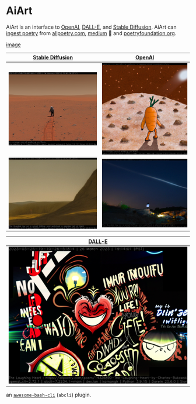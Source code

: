# AiArt

AiArt is an interface to [OpenAI](https://github.com/kamangir/openai), [DALL-E](https://github.com/kamangir/openai/blob/main/.abcli/DALLE.sh), and [Stable Diffusion](https://github.com/kamangir/blue-stability). AiArt can [ingest poetry](https://github.com/kamangir/aiart/blob/main/aiart/html/functions.py) from [allpoetry.com](https://allpoetry.com/), [medium](https://medium.com/) 🚧 and [poetryfoundation.org](https://www.poetryfoundation.org/).

[image](./assets/marquee.png)

| [Stable Diffusion](https://github.com/kamangir/blue-stability) | [OpenAI](https://github.com/kamangir/openai) |
|---|---|
| ![image](https://raw.githubusercontent.com/kamangir/blue-stability/main/assets/carrot.png?raw=1) | ![image](https://raw.githubusercontent.com/kamangir/openai/main/assets/carrot.png?raw=1) |
| ![image](https://raw.githubusercontent.com/kamangir/blue-stability/main/assets/minds.gif?raw=1) | ![image](https://raw.githubusercontent.com/kamangir/openai/main/assets/minds.gif?raw=1) |

| [DALL-E](https://github.com/kamangir/openai/blob/main/.abcli/DALLE.sh) |
|---|
| ![image](https://github.com/kamangir/openai/raw/main/assets/DALL-E.png?raw=1) |

an [`awesome-bash-cli`](https://github.com/kamangir/awesome-bash-cli) (`abcli`) plugin.